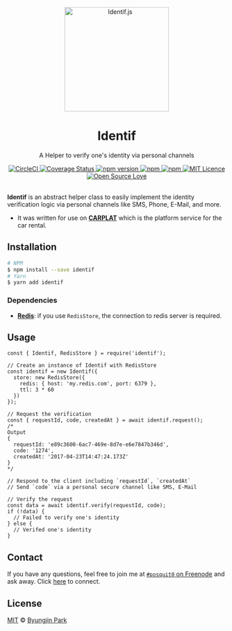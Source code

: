 <div align="center">
  <a href="https://github.com/posquit0/node-identif" title="Identif.js">
    <img alt="Identif.js" src="http://www.discoveringidentity.com/resources/WindowsLiveWriter_IdentityTrend9IdentityAnalytics_A52A_image3.png" width="240px" />
  </a>
  <br />
  <h1>Identif</h1>
</div>

<p align="center">
  A Helper to verify one's identity via personal channels
</p>

<div align="center">
  <a href="https://circleci.com/gh/posquit0/node-identif">
    <img alt="CircleCI" src="https://circleci.com/gh/posquit0/node-identif.svg?style=shield" />
  </a>
  <a href="https://coveralls.io/github/posquit0/node-identif">
    <img src="https://coveralls.io/repos/github/posquit0/node-identif/badge.svg" alt='Coverage Status' />
  </a>
  <a href="https://badge.fury.io/js/identif">
    <img alt="npm version" src="https://badge.fury.io/js/identif.svg" />
  </a>
  <a href="https://www.npmjs.com/package/identif">
    <img alt="npm" src="https://img.shields.io/npm/dt/identif.svg" />
  </a>
  <a href="https://david-dm.org/posquit0/node-identif">
    <img alt="npm" src="https://img.shields.io/david/posquit0/node-identif.svg?style=flat-square" />
  </a>
  <a href="https://opensource.org/licenses/mit-license.php">
    <img alt="MIT Licence" src="https://badges.frapsoft.com/os/mit/mit.svg?v=103" />
  </a>
  <a href="https://github.com/ellerbrock/open-source-badge/">
    <img alt="Open Source Love" src="https://badges.frapsoft.com/os/v1/open-source.svg?v=103" />
  </a>
</div>

<br />

**Identif** is an abstract helper class to easily implement the identity verification logic via personal channels like SMS, Phone, E-Mail, and more.

- It was written for use on [**CARPLAT**](https://carplat.co.kr) which is the platform service for the car rental.


## Installation

```bash
# NPM
$ npm install --save identif
# Yarn
$ yarn add identif
```

### Dependencies

- [**Redis**](https://redis.io): if you use `RedisStore`, the connection to redis server is required.


## Usage

```node
const { Identif, RedisStore } = require('identif');

// Create an instance of Identif with RedisStore
const identif = new Identif({
  store: new RedisStore({
    redis: { host: 'my.redis.com', port: 6379 },
    ttl: 3 * 60
  })
});

// Request the verification
const { requestId, code, createdAt } = await identif.request();
/*
Output
{
  requestId: 'e89c3600-6ac7-469e-8d7e-e6e7847b346d',
  code: '1274',
  createdAt: '2017-04-23T14:47:24.173Z'
}
*/

// Respond to the client including `requestId`, `createdAt`
// Send `code` via a personal secure channel like SMS, E-Mail

// Verify the request
const data = await identif.verify(requestId, code);
if (!data) {
  // Failed to verify one's identity
} else {
  // Verifed one's identity
}
```

## Contact

If you have any questions, feel free to join me at [`#posquit0` on Freenode](irc://irc.freenode.net/posquit0) and ask away. Click [here](https://kiwiirc.com/client/irc.freenode.net/posquit0) to connect.


## License

[MIT](https://github.com/posquit0/node-identif/blob/master/LICENSE) © [Byungjin Park](http://www.posquit0.com)
